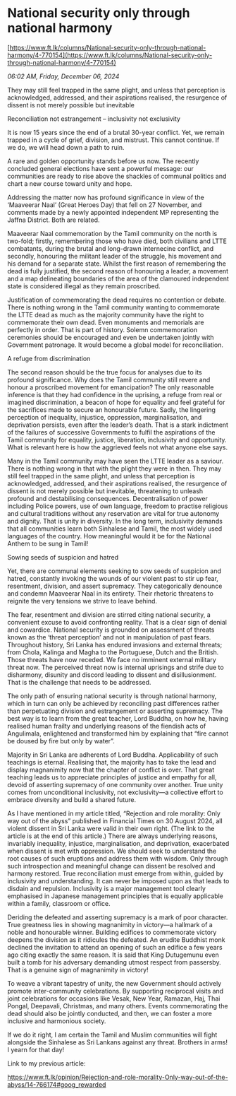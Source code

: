 # National security only through national harmony

[https://www.ft.lk/columns/National-security-only-through-national-harmony/4-770154](https://www.ft.lk/columns/National-security-only-through-national-harmony/4-770154)

*06:02 AM, Friday, December 06, 2024*

They may still feel trapped in the same plight, and unless that perception is acknowledged, addressed, and their aspirations realised, the resurgence of dissent is not merely possible but inevitable

Reconciliation not estrangement – inclusivity not exclusivity

It is now 15 years since the end of a brutal 30-year conflict. Yet, we remain trapped in a cycle of grief, division, and mistrust. This cannot continue. If we do, we will head down a path to ruin.

A rare and golden opportunity stands before us now. The recently concluded general elections have sent a powerful message: our communities are ready to rise above the shackles of communal politics and chart a new course toward unity and hope.

Addressing the matter now has profound significance in view of the ‘Maaveerar Naal’ (Great Heroes Day) that fell on 27 November, and comments made by a newly appointed independent MP representing the Jaffna District. Both are related.

Maaveerar Naal commemoration by the Tamil community on the north is two-fold; firstly, remembering those who have died, both civilians and LTTE combatants, during the brutal and long-drawn internecine conflict, and secondly, honouring the militant leader of the struggle, his movement and his demand for a separate state. Whilst the first reason of remembering the dead is fully justified, the second reason of honouring a leader, a movement and a map delineating boundaries of the area of the clamoured independent state is considered illegal as they remain proscribed.

Justification of commemorating the dead requires no contention or debate. There is nothing wrong in the Tamil community wanting to commemorate the LTTE dead as much as the majority community have the right to commemorate their own dead. Even monuments and memorials are perfectly in order. That is part of history. Solemn commemoration ceremonies should be encouraged and even be undertaken jointly with Government patronage. It would become a global model for reconciliation.

A refuge from discrimination

The second reason should be the true focus for analyses due to its profound significance. Why does the Tamil community still revere and honour a proscribed movement for emancipation? The only reasonable inference is that they had confidence in the uprising, a refuge from real or imagined discrimination, a beacon of hope for equality and feel grateful for the sacrifices made to secure an honourable future. Sadly, the lingering perception of inequality, injustice, oppression, marginalisation, and deprivation persists, even after the leader’s death. That is a stark indictment of the failures of successive Governments to fulfil the aspirations of the Tamil community for equality, justice, liberation, inclusivity and opportunity. What is relevant here is how the aggrieved feels not what anyone else says.

Many in the Tamil community may have seen the LTTE leader as a saviour. There is nothing wrong in that with the plight they were in then. They may still feel trapped in the same plight, and unless that perception is acknowledged, addressed, and their aspirations realised, the resurgence of dissent is not merely possible but inevitable, threatening to unleash profound and destabilising consequences. Decentralisation of power including Police powers, use of own language, freedom to practise religious and cultural traditions without any reservation are vital for true autonomy and dignity. That is unity in diversity. In the long term, inclusivity demands that all communities learn both Sinhalese and Tamil, the most widely used languages of the country. How meaningful would it be for the National Anthem to be sung in Tamil!

Sowing seeds of suspicion and hatred

Yet, there are communal elements seeking to sow seeds of suspicion and hatred, constantly invoking the wounds of our violent past to stir up fear, resentment, division, and assert supremacy. They categorically denounce and condemn Maaveerar Naal in its entirety. Their rhetoric threatens to reignite the very tensions we strive to leave behind.

The fear, resentment and division are stirred citing national security, a convenient excuse to avoid confronting reality. That is a clear sign of denial and cowardice. National security is grounded on assessment of threats known as the ‘threat perception’ and not in manipulation of past fears. Throughout history, Sri Lanka has endured invasions and external threats; from Chola, Kalinga and Magha to the Portuguese, Dutch and the British. Those threats have now receded. We face no imminent external military threat now. The perceived threat now is internal uprisings and strife due to disharmony, disunity and discord leading to dissent and disillusionment. That is the challenge that needs to be addressed.

The only path of ensuring national security is through national harmony, which in turn can only be achieved by reconciling past differences rather than perpetuating division and estrangement or asserting supremacy. The best way is to learn from the great teacher, Lord Buddha, on how he, having realised human frailty and underlying reasons of the fiendish acts of Angulimala, enlightened and transformed him by explaining that “fire cannot be doused by fire but only by water”.

Majority in Sri Lanka are adherents of Lord Buddha. Applicability of such teachings is eternal. Realising that, the majority has to take the lead and display magnanimity now that the chapter of conflict is over. That great teaching leads us to appreciate principles of justice and empathy for all, devoid of asserting supremacy of one community over another. True unity comes from unconditional inclusivity, not exclusivity—a collective effort to embrace diversity and build a shared future.

As I have mentioned in my article titled, “Rejection and role morality: Only way out of the abyss” published in Financial Times on 30 August 2024, all violent dissent in Sri Lanka were valid in their own right. (The link to the article is at the end of this article.) There are always underlying reasons, invariably inequality, injustice, marginalisation, and deprivation, exacerbated when dissent is met with oppression. We should seek to understand the root causes of such eruptions and address them with wisdom. Only through such introspection and meaningful change can dissent be resolved and harmony restored. True reconciliation must emerge from within, guided by inclusivity and understanding. It can never be imposed upon as that leads to disdain and repulsion. Inclusivity is a major management tool clearly emphasised in Japanese management principles that is equally applicable within a family, classroom or office.

Deriding the defeated and asserting supremacy is a mark of poor character. True greatness lies in showing magnanimity in victory—a hallmark of a noble and honourable winner. Building edifices to commemorate victory deepens the division as it ridicules the defeated. An erudite Buddhist monk declined the invitation to attend an opening of such an edifice a few years ago citing exactly the same reason. It is said that King Dutugemunu even built a tomb for his adversary demanding utmost respect from passersby. That is a genuine sign of magnanimity in victory!

To weave a vibrant tapestry of unity, the new Government should actively promote inter-community celebrations. By supporting reciprocal visits and joint celebrations for occasions like Vesak, New Year, Ramazan, Haj, Thai Pongal, Deepavali, Christmas, and many others. Events commemorating the dead should also be jointly conducted, and then, we can foster a more inclusive and harmonious society.

If we do it right, I am certain the Tamil and Muslim communities will fight alongside the Sinhalese as Sri Lankans against any threat. Brothers in arms! I yearn for that day!

Link to my previous article:

https://www.ft.lk/opinion/Rejection-and-role-morality-Only-way-out-of-the-abyss/14-766174#goog_rewarded

